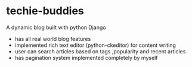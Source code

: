 # techie-buddies
<div>A dynamic blog built with python Django</div>

<ul>
  <li>has all real world blog features</li>
  <li>implemented rich text editor (python-ckeditor) for content writing</li>
  <li>user can search articles based on tags ,popularity and recent articles</li>
  <li>has pagination system implemented completely by myself</li>
</ul>
